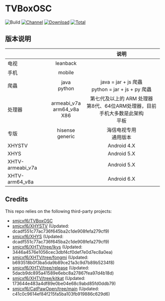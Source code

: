 # TVBoxOSC

![Build](https://shields.io/github/actions/workflow/status/smjcxf6/TVBoxOSC/test.yml?branch=master&logo=github&label=Build)
[![Channel](https://img.shields.io/badge/Follow-Gitee-blue.svg?logo=Gitee)](https://gitee.com/smjcxf6/XHYSosc/releases)
[![Download](https://img.shields.io/github/v/release/smjcxf6/TVBoxOSC?color=orange&logoColor=orange&label=Download&logo=DocuSign)](https://github.com/smjcxf6/TVBoxOSC/releases/latest) 
[![Total](https://shields.io/github/downloads/smjcxf6/TVBoxOSC/total?logo=Bookmeter&label=Counts&logoColor=yellow&color=yellow)](https://github.com/smjcxf6/TVBoxOSC/releases)

## 版本说明


|                  |                                   |                          说明                           |
|------------------|:---------------------------------:|:-----------------------------------------------------:|
|        电视        |             leanback              |                                                       |
|        手机        |              mobile               |                                                       |
|        爬蟲        |          java<br/>python          | java = jar + js 爬蟲     <br/>python = jar + js + py 爬蟲 |
|       处理器        | armeabi_v7a<br/>arm64_v8a<br/>X86 | 第七代及以上的 ARM 处理器<br/>第8代、64位ARM处理器，目前手机大多数是此架构<br/>平板  |
|        专版        |        hisense<br/>generic        |                    海信电视专用<br/>通用版本                    |
|      XHYSTV      |                                   |                      Android 4.X                      |
|       XHYS       |                                   |                      Android 5.X                      |
| XHTV-armeabi_v7a |                                   |                      Android 5.X                      |
|  XHTV-arm64_v8a  |                                   |                      Android 6.X                      |

## Credits
This repo relies on the following third-party projects:
- [smjcxf6/TVBoxOSC](https://github.com/smjcxf6/TVBoxOSC)
- [smjcxf6/XHYSTV](https://github.com/smjcxf6/XHYSTV) (Updated: dcadf551c77ac736f645ba2c1de908fefa279cf9)
- [smjcxf6/XHYS](https://github.com/smjcxf6/XHYS) (Updated: dcadf551c77ac736f645ba2c1de908fefa279cf9)
- [smjcxf6/XHTV/tree/lkys](https://github.com/smjcxf6/XHTV/tree/lkys) (Updated: 3446a4576e1056cec3dbf4cf0def7e0d7ec8a0ea)
- [smjcxf6/XHTV/tree/fongmi](https://github.com/smjcxf6/XHTV/tree/fongmi) (Updated: b693518b0f3ba5da9b89ce21a3c9d7b89b5234f8)
- [smjcxf6/XHTV/tree/release](https://github.com/smjcxf6/XHTV/tree/release) (Updated: 5dacb9dc895a41589e6ebc8a27867fea97d4b18d)
- [smjcxf6/XHTV/tree/kitkat](https://github.com/smjcxf6/XHTV/tree/kitkat) (Updated: 173644e483a4df89e0be04e68c9abd85fd0ddb79)
- [smjcxf6/CatPawOpen/tree/main](https://github.com/smjcxf6/CatPawOpen/tree/main) (Updated: c41c0c9614ef84f215fa5ba103fb919886c629d6)
